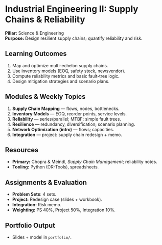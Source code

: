 # Industrial Engineering II: Supply Chains & Reliability
**Pillar:** Science & Engineering  
**Purpose:** Design resilient supply chains; quantify reliability and risk.

## Learning Outcomes
1. Map and optimize multi-echelon supply chains.
2. Use inventory models (EOQ, safety stock, newsvendor).
3. Compute reliability metrics and basic fault-tree logic.
4. Design mitigation strategies and scenario plans.

## Modules & Weekly Topics
1. **Supply Chain Mapping** — flows, nodes, bottlenecks.
2. **Inventory Models** — EOQ, reorder points, service levels.
3. **Reliability** — series/parallel; MTBF; simple fault trees.
4. **Resilience** — redundancy, diversification; scenario planning.
5. **Network Optimization (intro)** — flows; capacities.
6. **Integration** — project: supply chain redesign + memo.

## Resources
- **Primary:** Chopra & Meindl, *Supply Chain Management*; reliability notes.
- **Tooling:** Python (OR-Tools), spreadsheets.

## Assignments & Evaluation
- **Problem Sets:** 4 sets.
- **Project:** Redesign case (slides + workbook).
- **Integration:** Risk memo.
- **Weighting:** PS 40%, Project 50%, Integration 10%.

## Portfolio Output
- Slides + model in `portfolio/`.
